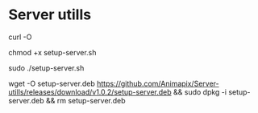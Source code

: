 # Server utills
 
curl -O <raw http adress>

chmod +x setup-server.sh

sudo ./setup-server.sh


wget -O setup-server.deb https://github.com/Animapix/Server-utills/releases/download/v1.0.2/setup-server.deb && sudo dpkg -i setup-server.deb && rm setup-server.deb